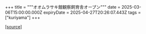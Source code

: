 +++
title = """オオムラサキ館観察飼育舎オープン"""
date = 2025-03-06T15:00:00.000Z
expiryDate = 2025-04-27T20:26:07.443Z
tags = ["kuriyama"]
+++


[[source]](https://www.town.kuriyama.hokkaido.jp/site/shizen/11519.html)
